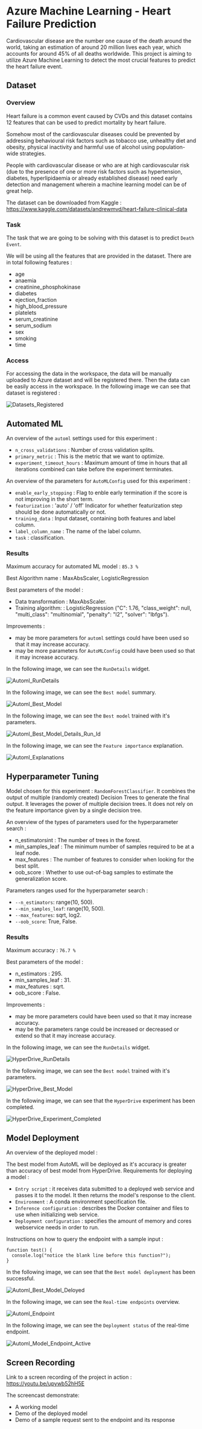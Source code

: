 # Azure Machine Learning - Heart Failure Prediction

Cardiovascular disease are the number one cause of the death around the world, taking an estimation of around 20 million lives each year, which accounts for around 45% of all deaths worldwide. This project is aiming to utilize Azure Machine Learning to detect the most crucial features to predict the heart failure event.

## Dataset

### Overview

Heart failure is a common event caused by CVDs and this dataset contains 12 features that can be used to predict mortality by heart failure.

Somehow most of the cardiovascular diseases could be prevented by addressing behavioural risk factors such as tobacco use, unhealthy diet and obesity, physical inactivity and harmful use of alcohol using population-wide strategies.

People with cardiovascular disease or who are at high cardiovascular risk (due to the presence of one or more risk factors such as hypertension, diabetes, hyperlipidaemia or already established disease) need early detection and management wherein a machine learning model can be of great help.

The dataset can be downloaded from Kaggle : https://www.kaggle.com/datasets/andrewmvd/heart-failure-clinical-data

### Task

The task that we are going to be solving with this dataset is to predict `Death Event`.

We will be using all the features that are provided in the dataset. There are in total following features :

- age
- anaemia
- creatinine_phosphokinase
- diabetes
- ejection_fraction
- high_blood_pressure
- platelets
- serum_creatinine
- serum_sodium
- sex
- smoking
- time

### Access

For accessing the data in the workspace, the data will be manually uploaded to Azure dataset and will be registered there. Then the data can be easily access in the workspace. In the following image we can see that dataset is registered :

![Datasets_Registered](screenshot/Datasets_Registered.JPG)

## Automated ML

An overview of the `automl` settings used for this experiment :

- `n_cross_validations` : Number of cross validation splits.
- `primary_metric` : This is the metric that we want to optimize.
- `experiment_timeout_hours` : Maximum amount of time in hours that all iterations combined can take before the experiment terminates.

 An overview of the parameters for `AutoMLConfig` used for this experiment :
 
 - `enable_early_stopping` : Flag to enble early termination if the score is not improving in the short term.
 - `featurization` : 'auto' / 'off' Indicator for whether featurization step should be done automatically or not.
 - `training_data` : Input dataset, containing both features and label column.
 - `label_column_name` : The name of the label column.
 - `task` : classification.

### Results

Maximum accuracy for automated ML model : `85.3 %`

Best Algorithm name : MaxAbsScaler, LogisticRegression

Best parameters of the model :

- Data transformation : MaxAbsScaler.
- Training algorithm: : LogisticRegression ("C": 1.76, "class_weight": null, "multi_class": "multinomial", "penalty": "l2", "solver": "lbfgs").

Improvements : 

- may be more parameters for `automl` settings could have been used so that it may increase accuracy.
- may be more parameters for `AutoMLConfig` could have been used so that it may increase accuracy.

In the following image, we can see the `RunDetails` widget.

![Automl_RunDetails](screenshot/Automl_RunDetails.JPG)

In the following image, we can see the `Best model` summary.

![Automl_Best_Model](screenshot/Automl_Best_Model.JPG)

In the following image, we can see the `Best model` trained with it's parameters.

![Automl_Best_Model_Details_Run_Id](screenshot/Automl_Best_Model_Details_Run_Id.JPG)

In the following image, we can see the `Feature importance` explanation.

![Automl_Explanations](screenshot/Automl_Explanations.JPG)

## Hyperparameter Tuning

Model chosen for this experiment : `RandomForestClassifier`. It combines the output of multiple (randomly created) Decision Trees to generate the final output. It leverages the power of multiple decision trees. It does not rely on the feature importance given by a single decision tree.

An overview of the types of parameters used for the hyperparameter search :

- n_estimatorsint : The number of trees in the forest.
- min_samples_leaf : The minimum number of samples required to be at a leaf node.
- max_features : The number of features to consider when looking for the best split.
- oob_score : Whether to use out-of-bag samples to estimate the generalization score.

Parameters ranges used for the hyperparameter search :

- `--n_estimators`: range(10, 500).
- `--min_samples_leaf`: range(10, 500).
- `--max_features`: sqrt, log2.
- `--oob_score`: True, False.

### Results

Maximum accuracy : `76.7 %`

Best parameters of the model : 

- n_estimators : 295.
- min_samples_leaf : 31.
- max_features : sqrt.
- oob_score : False.

Improvements : 

- may be more parameters could have been used so that it may increase accuracy.
- may be the parameters range could be increased or decreased or extend so that it may increase accuracy.

In the following image, we can see the `RunDetails` widget.

![HyperDrive_RunDetails](screenshot/HyperDrive_RunDetails.JPG)

In the following image, we can see the `Best model` trained with it's parameters.

![HyperDrive_Best_Model](screenshot/HyperDrive_Best_Model.JPG)

In the following image, we can see that the `HyperDrive` experiment has been completed.

![HyperDrive_Experiment_Completed](screenshot/HyperDrive_Experiment_Completed.JPG)

## Model Deployment

An overview of the deployed model :

The best model from AutoML will be deployed as it's accuracy is greater than accuracy of best model from HyperDrive. Requirements for deploying a model :

- `Entry script` : it receives data submitted to a deployed web service and passes it to the model. It then returns the model's response to the client.
- `Environment` : A conda environment specification file.
- `Inference configuration` : describes the Docker container and files to use when initializing web service.
- `Deployment configuration` : specifies the amount of memory and cores webservice needs in order to run.

Instructions on how to query the endpoint with a sample input :

```
function test() {
  console.log("notice the blank line before this function?");
}
```

In the following image, we can see that the `Best model deployment` has been successful.

![Automl_Best_Model_Deloyed](screenshot/Automl_Best_Model_Deloyed.JPG)

In the following image, we can see the `Real-time endpoints` overview.

![Automl_Endpoint](screenshot/Automl_Endpoint.JPG)

In the following image, we can see the `Deployment status` of the real-time endpoint.

![Automl_Model_Endpoint_Active](screenshot/Automl_Model_Endpoint_Active.JPG)

## Screen Recording

Link to a screen recording of the project in action : https://youtu.be/upywb52hH5E

The screencast demonstrate:

- A working model
- Demo of the deployed  model
- Demo of a sample request sent to the endpoint and its response
